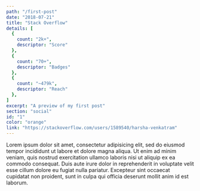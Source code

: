 ```yaml
---
path: "/first-post"
date: "2018-07-21"
title: "Stack Overflow"
details: [
  {
    count: "2k+",
    descriptor: "Score"
  },
  {
    count: "70+",
    descriptor: "Badges"
  },
  {
    count: "~479k",
    descriptor: "Reach"
  },
]
excerpt: "A preview of my first post"
section: "social"
id: "1"
color: "orange"
link: "https://stackoverflow.com/users/1589540/harsha-venkatram"
---
```

Lorem ipsum dolor sit amet, consectetur adipisicing elit, sed do eiusmod tempor incididunt ut labore et dolore magna aliqua. Ut enim ad minim veniam, quis nostrud exercitation ullamco laboris nisi ut aliquip ex ea commodo consequat. Duis aute irure dolor in reprehenderit in voluptate velit esse cillum dolore eu fugiat nulla pariatur. Excepteur sint occaecat cupidatat non proident, sunt in culpa qui officia deserunt mollit anim id est laborum.
